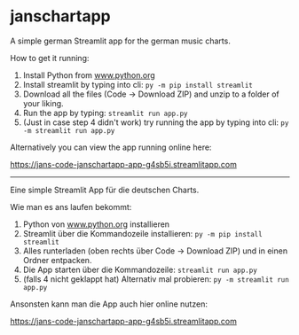 # janschartapp

A simple german Streamlit app for the german music charts.

How to get it running:

1. Install Python from www.python.org
2. Install streamlit by typing into cli: `py -m pip install streamlit`
3. Download all the files (Code -> Download ZIP) and unzip to a folder of your liking.
4. Run the app by typing: `streamlit run app.py`
5. (Just in case step 4 didn't work) try running the app by typing into cli: `py -m streamlit run app.py`

Alternatively you can view the app running online here:

https://jans-code-janschartapp-app-g4sb5i.streamlitapp.com

---

Eine simple Streamlit App für die deutschen Charts.

Wie man es ans laufen bekommt:

1. Python von www.python.org installieren
2. Streamlit über die Kommandozeile installieren: `py -m pip install streamlit`
3. Alles runterladen (oben rechts über Code -> Download ZIP) und in einen Ordner entpacken.
4. Die App starten über die Kommandozeile: `streamlit run app.py`
5. (falls 4 nicht geklappt hat) Alternativ mal probieren: `py -m streamlit run app.py`

Ansonsten kann man die App auch hier online nutzen:

https://jans-code-janschartapp-app-g4sb5i.streamlitapp.com
